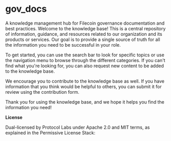 # gov_docs
A knowledge management hub for Filecoin governance documentation and best practices. 
Welcome to the knowledge base! This is a central repository of information, guidance, and resources related to our organization and its products or services. Our goal is to provide a single source of truth for all the information you need to be successful in your role.

To get started, you can use the search bar to look for specific topics or use the navigation menu to browse through the different categories. If you can't find what you're looking for, you can also request new content to be added to the knowledge base.

We encourage you to contribute to the knowledge base as well. If you have information that you think would be helpful to others, you can submit it for review using the contribution form.

Thank you for using the knowledge base, and we hope it helps you find the information you need!


**License**

Dual-licensed by Protocol Labs under Apache 2.0 and MIT terms, as explained in the Permissive License Stack:
